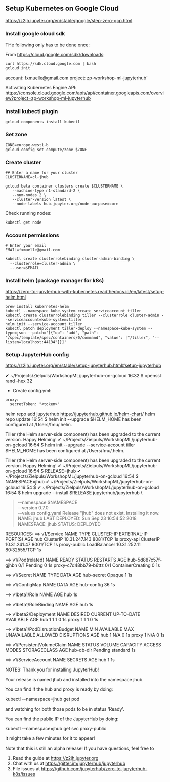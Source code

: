
## Setup Kubernetes on Google Cloud
https://z2jh.jupyter.org/en/stable/google/step-zero-gcp.html

### Install google cloud sdk
THe following only has to be done once:

From https://cloud.google.com/sdk/downloads:
``` 
curl https://sdk.cloud.google.com | bash
gcloud init
```
account: fxmuelle@gmail.com
project: zp-workshop-ml-jupyterhub`

Activating Kubernetes Engine API:
https://console.cloud.google.com/apis/api/container.googleapis.com/overview?project=zp-workshop-ml-jupyterhub

### Install kubectl plugin
```
gcloud components install kubectl
```

### Set zone

```
ZONE=europe-west1-b
gcloud config set compute/zone $ZONE
```

### Create cluster
```
## Enter a name for your cluster
CLUSTERNAME=cl-jhub
 
gcloud beta container clusters create $CLUSTERNAME \
   --machine-type n1-standard-2 \
   --num-nodes 2 \
   --cluster-version latest \
   --node-labels hub.jupyter.org/node-purpose=core
```
Check running nodes:
```
kubectl get node
```

### Account permissions
```
# Enter your email
EMAIL=fxmuelle@gmail.com

kubectl create clusterrolebinding cluster-admin-binding \
  --clusterrole=cluster-admin \
  --user=$EMAIL
```  

### Install helm (package manager for k8s)
https://zero-to-jupyterhub-with-kubernetes.readthedocs.io/en/latest/setup-helm.html

```  
brew install kubernetes-helm
kubectl --namespace kube-system create serviceaccount tiller
kubectl create clusterrolebinding tiller --clusterrole cluster-admin --serviceaccount=kube-system:tiller
helm init --service-account tiller
kubectl patch deployment tiller-deploy --namespace=kube-system --type=json --patch='[{"op": "add", "path": "/spec/template/spec/containers/0/command", "value": ["/tiller", "--listen=localhost:44134"]}]'
```  

### Setup JupyterHub config
https://z2jh.jupyter.org/en/stable/setup-jupyterhub.html#setup-jupyterhub

✔ ~/Projects/Zielpuls/WorkshopML/jupyterhub-on-gcloud 
16:32 $ openssl rand -hex 32
<token>

- Create config.yml:
```
proxy:
  secretToken: "<token>"
```

helm repo add jupyterhub https://jupyterhub.github.io/helm-chart/
helm repo update
16:54 $ helm init --upgrade
$HELM_HOME has been configured at /Users/fmu/.helm.

Tiller (the Helm server-side component) has been upgraded to the current version.
Happy Helming!
✔ ~/Projects/Zielpuls/WorkshopML/jupyterhub-on-gcloud 
16:54 $ helm init --upgrade --service-account tiller
$HELM_HOME has been configured at /Users/fmu/.helm.

Tiller (the Helm server-side component) has been upgraded to the current version.
Happy Helming!
✔ ~/Projects/Zielpuls/WorkshopML/jupyterhub-on-gcloud 
16:54 $ RELEASE=jhub
✔ ~/Projects/Zielpuls/WorkshopML/jupyterhub-on-gcloud 
16:54 $ NAMESPACE=jhub
✔ ~/Projects/Zielpuls/WorkshopML/jupyterhub-on-gcloud 
16:54 $ 
✔ ~/Projects/Zielpuls/WorkshopML/jupyterhub-on-gcloud 
16:54 $ helm upgrade --install $RELEASE jupyterhub/jupyterhub \
>   --namespace $NAMESPACE  \
>   --version 0.7.0 \
>   --values config.yaml
Release "jhub" does not exist. Installing it now.
NAME:   jhub
LAST DEPLOYED: Sun Sep 23 16:54:52 2018
NAMESPACE: jhub
STATUS: DEPLOYED

RESOURCES:
==> v1/Service
NAME          TYPE          CLUSTER-IP     EXTERNAL-IP  PORT(S)       AGE
hub           ClusterIP     10.31.247.143  <none>       8081/TCP      1s
proxy-api     ClusterIP     10.31.241.47   <none>       8001/TCP      1s
proxy-public  LoadBalancer  10.31.252.11   <pending>    80:32555/TCP  1s

==> v1/Pod(related)
NAME                   READY  STATUS             RESTARTS  AGE
hub-5d887c57f-gjhbn    0/1    Pending            0         1s
proxy-c7d48bb79-b6ttz  0/1    ContainerCreating  0         1s

==> v1/Secret
NAME        TYPE    DATA  AGE
hub-secret  Opaque  1     1s

==> v1/ConfigMap
NAME        DATA  AGE
hub-config  36    1s

==> v1beta1/Role
NAME  AGE
hub   1s

==> v1beta1/RoleBinding
NAME  AGE
hub   1s

==> v1beta2/Deployment
NAME   DESIRED  CURRENT  UP-TO-DATE  AVAILABLE  AGE
hub    1        1        1           0          1s
proxy  1        1        1           0          1s

==> v1beta1/PodDisruptionBudget
NAME   MIN AVAILABLE  MAX UNAVAILABLE  ALLOWED DISRUPTIONS  AGE
hub    1              N/A              0                    1s
proxy  1              N/A              0                    1s

==> v1/PersistentVolumeClaim
NAME        STATUS   VOLUME    CAPACITY  ACCESS MODES  STORAGECLASS  AGE
hub-db-dir  Pending  standard  1s

==> v1/ServiceAccount
NAME  SECRETS  AGE
hub   1        1s


NOTES:
Thank you for installing JupyterHub!

Your release is named jhub and installed into the namespace jhub.

You can find if the hub and proxy is ready by doing:

 kubectl --namespace=jhub get pod

and watching for both those pods to be in status 'Ready'.

You can find the public IP of the JupyterHub by doing:

 kubectl --namespace=jhub get svc proxy-public

It might take a few minutes for it to appear!

Note that this is still an alpha release! If you have questions, feel free to
  1. Read the guide at https://z2jh.jupyter.org
  2. Chat with us at https://gitter.im/jupyterhub/jupyterhub
  3. File issues at https://github.com/jupyterhub/zero-to-jupyterhub-k8s/issues
  
  

